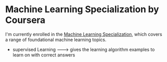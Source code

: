 # Machine Learning Specialization by Coursera
I'm currently enrolled in the [Machine Learning Specialization](https://www.coursera.org/specializations/machine-learning-introduction#outcomes), which covers a range of foundational machine learning topics.


- supervised Learning ---> gives the learning algorithm examples to learn on with correct answers
